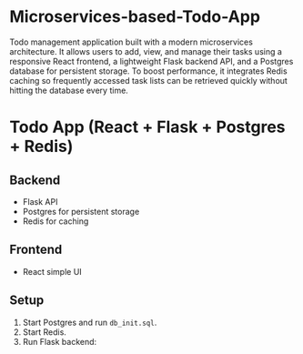 # Microservices-based-Todo-App
Todo management application built with a modern microservices architecture. It allows users to add, view, and manage their tasks using a responsive React frontend, a lightweight Flask backend API, and a Postgres database for persistent storage. To boost performance, it integrates Redis caching so frequently accessed task lists can be retrieved quickly without hitting the database every time.

# Todo App (React + Flask + Postgres + Redis)

## Backend
- Flask API
- Postgres for persistent storage
- Redis for caching

## Frontend
- React simple UI

## Setup
1. Start Postgres and run `db_init.sql`.
2. Start Redis.
3. Run Flask backend:
